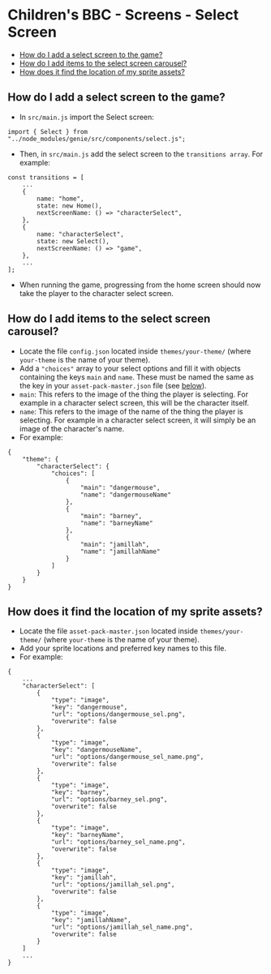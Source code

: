 # Children's BBC - Screens - Select Screen

* [How do I add a select screen to the game?](#how-do-i-add-a-select-screen-to-the-game)
* [How do I add items to the select screen carousel?](#how-do-i-add-items-to-the-select-screen-carousel)
* [How does it find the location of my sprite assets?](#how-does-it-find-the-location-of-my-sprite-assets)

## How do I add a select screen to the game?
- In `src/main.js` import the Select screen:
```
import { Select } from "../node_modules/genie/src/components/select.js";
```

- Then, in `src/main.js` add the select screen to the `transitions array`.
  For example:
```
const transitions = [
    ...
    {
        name: "home",
        state: new Home(),
        nextScreenName: () => "characterSelect",
    },
    {
        name: "characterSelect",
        state: new Select(),
        nextScreenName: () => "game",
    },
    ...
];
```
- When running the game, progressing from the home screen should now take the player to the character select screen.


## How do I add items to the select screen carousel?
- Locate the file `config.json` located inside `themes/your-theme/` (where `your-theme` is the name of your theme).
- Add a `"choices"` array to your select options and fill it with objects containing the keys `main` and `name`. These must be named the same as the key in your `asset-pack-master.json` file (see [below](#how-does-it-find-the-location-of-my-sprite-assets)).
- `main`: This refers to the image of the thing the player is selecting. For example in a character select screen, this will be the character itself.
- `name`: This refers to the image of the name of the thing the player is selecting. For example in a character select screen, it will simply be an image of the character's name.
- For example:
```
{
    "theme": {
        "characterSelect": {
            "choices": [
                {
                    "main": "dangermouse",
                    "name": "dangermouseName"
                },
                {
                    "main": "barney",
                    "name": "barneyName"
                },
                {
                    "main": "jamillah",
                    "name": "jamillahName"
                }
            ]
        }
    }
}
```

## How does it find the location of my sprite assets?

- Locate the file `asset-pack-master.json` located inside `themes/your-theme/` (where `your-theme` is the name of your theme).
- Add your sprite locations and preferred key names to this file.
- For example:
```
{
    ...
    "characterSelect": [
        {
            "type": "image",
            "key": "dangermouse",
            "url": "options/dangermouse_sel.png",
            "overwrite": false
        },
        {
            "type": "image",
            "key": "dangermouseName",
            "url": "options/dangermouse_sel_name.png",
            "overwrite": false
        },
        {
            "type": "image",
            "key": "barney",
            "url": "options/barney_sel.png",
            "overwrite": false
        },
        {
            "type": "image",
            "key": "barneyName",
            "url": "options/barney_sel_name.png",
            "overwrite": false
        },
        {
            "type": "image",
            "key": "jamillah",
            "url": "options/jamillah_sel.png",
            "overwrite": false
        },
        {
            "type": "image",
            "key": "jamillahName",
            "url": "options/jamillah_sel_name.png",
            "overwrite": false
        }
    ]
    ...
}
```
